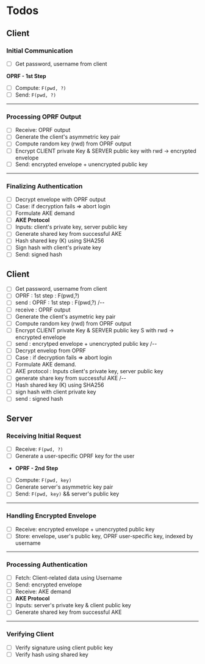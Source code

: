# Todos

## Client

### Initial Communication
- [ ] Get password, username from client

**OPRF - 1st Step**
- [ ] Compute: `F(pwd, ?)`
- [ ] Send: `F(pwd, ?)`

---

### Processing OPRF Output
- [ ] Receive: OPRF output
- [ ] Generate the client's asymmetric key pair
- [ ] Compute random key (rwd) from OPRF output
- [ ] Encrypt CLIENT private Key & SERVER public key with rwd -> encrypted envelope
- [ ] Send: encrypted envelope + unencrypted public key

---

### Finalizing Authentication
- [ ] Decrypt envelope with OPRF output
- [ ] Case: if decryption fails => abort login
- [ ] Formulate AKE demand
- [ ] **AKE Protocol**
- [ ] Inputs: client's private key, server public key
- [ ] Generate shared key from successful AKE
- [ ] Hash shared key (K) using SHA256
- [ ] Sign hash with client's private key
- [ ] Send: signed hash

## Client

- [ ] Get password, username from client
- [ ] OPRF : 1st step : F(pwd,?)
- [ ] send : OPRF : 1st step : F(pwd,?)
  /--
- [ ] receive : OPRF output
- [ ] Generate the client's asymetric key pair 
- [ ] Compute random key (rwd) from OPRF output
- [ ] Encrypt CLIENT private Key & SERVER public key S with rwd -> encrypted envelope
- [ ] send : encrytped envelope + unencrypted public key
/--
- [ ] Decrypt envelop from OPRF
- [ ] Case : if decryption fails => abort login
- [ ] Formulate AKE demand.
- [ ] AKE protocol : Inputs client's private key, server public key
- [ ] generate share key from successful AKE
/--
- [ ] Hash shared key (K) using SHA256
- [ ] sign hash with client private key
- [ ] send : signed hash

## Server

### Receiving Initial Request
- [ ] Receive: `F(pwd, ?)`
- [ ] Generate a user-specific OPRF key for the user
- **OPRF - 2nd Step**
- [ ] Compute: `F(pwd, key)`
- [ ] Generate server's asymmetric key pair
- [ ] Send: `F(pwd, key)` && server's public key

---

### Handling Encrypted Envelope
- [ ] Receive: encrypted envelope + unencrypted public key
- [ ] Store: envelope, user's public key, OPRF user-specific key, indexed by username

---

### Processing Authentication
- [ ] Fetch: Client-related data using Username
- [ ] Send: encrypted envelope
- [ ] Receive: AKE demand
- [ ] **AKE Protocol**
- [ ] Inputs: server's private key & client public key
- [ ] Generate shared key from successful AKE

---

### Verifying Client
- [ ] Verify signature using client public key
- [ ] Verify hash using shared key
